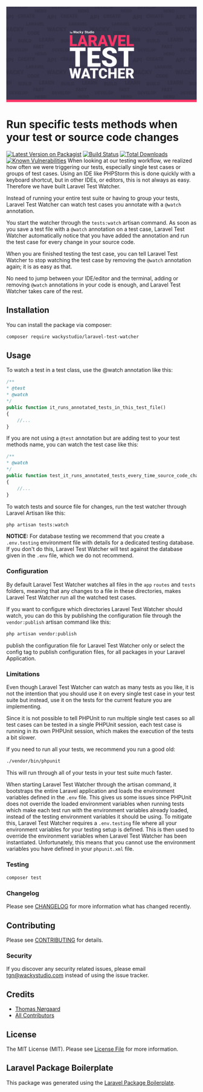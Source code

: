 ![Logo](logo.jpg)
# Run specific tests methods when your test or source code changes

[![Latest Version on Packagist](https://img.shields.io/packagist/v/wackystudio/laravel-test-watcher.svg?style=flat-square)](https://packagist.org/packages/wackystudio/laravel-test-watcher)
[![Build Status](https://travis-ci.org/WackyStudio/laravel-test-watcher.svg?branch=master&style=flat-square)](https://travis-ci.org/WackyStudio/laravel-test-watcher.svg?branch=master)
[![Total Downloads](https://img.shields.io/packagist/dt/wackystudio/laravel-test-watcher.svg?style=flat-square)](https://packagist.org/packages/wackystudio/laravel-test-watcher)
[![Known Vulnerabilities](https://snyk.io/test/github/{username}/{repo}/badge.svg?style=flat-square)](https://snyk.io/test/github/wackystudio/laravel-test-watcher)
When looking at our testing workflow, we realized how often we were triggering our tests, especially single test cases or groups of test cases.
Using an IDE like PHPStorm this is done quickly with a keyboard shortcut, but in other IDEs, or editors, this is not always as easy. 
Therefore we have built Laravel Test Watcher.

Instead of running your entire test suite or having to group your tests, Laravel Test Watcher can watch 
test cases you annotate with a `@watch` annotation.

You start the watcher through the `tests:watch` artisan command. 
As soon as you save a test file with a `@watch` annotation on a test case, 
Laravel Test Watcher automatically notice that you have added the annotation 
and run the test case for every change in your source code.

When you are finished testing the test case, you can tell Laravel Test Watcher 
to stop watching the test case by removing the `@watch` annotation again; it is as easy as that.

No need to jump between your IDE/editor and the terminal, adding or removing `@watch` annotations in your code is enough, 
and Laravel Test Watcher takes care of the rest.

## Installation

You can install the package via composer:

```bash
composer require wackystudio/laravel-test-watcher
```

## Usage
To watch a test in a test class, use the @watch annotation like this:
``` php
/**
* @test
* @watch
*/
public function it_runs_annotated_tests_in_this_test_file()
{
    //...
}
```
If you are not using a `@test` annotation but are adding test to your test methods name, you can watch the test case like this:
``` php
/**
* @watch
*/
public function test_it_runs_annotated_tests_every_time_source_code_changes()
{
    //...
}
```
To watch tests and source file for changes, run the test watcher through Laravel Artisan like this:
```bash
php artisan tests:watch
```

**NOTICE:**
For database testing we recommend that you create a `.env.testing` environment file with details for a dedicated testing database. 
If you don't do this, Laravel Test Watcher will test against the database given in the `.env` file, which we do not recommend.

### Configuration
By default Laravel Test Watcher watches all files in the `app` `routes` and `tests` folders, 
meaning that any changes to a file in these directories, makes Laravel Test Watcher run all the watched test cases.

If you want to configure which directories Laravel Test Watcher should watch, you can do this by publishing the configuration file
through the `vendor:publish` artisan command like this:
```bash
php artisan vendor:publish
```
publish the configuration file for Laravel Test Watcher only or select the config tag to publish configuration files, for all packages in your Laravel Application.

### Limitations
Even though Laravel Test Watcher can watch as many tests as you like, 
it is not the intention that you should use it on every single test case in your test suite but instead, use it on the tests for the current feature you are implementing.

Since it is not possible to tell PHPUnit to run multiple single test cases so all test cases can be tested in a single PHPUnit session, each test case is running in its own PHPUnit session, which makes the execution of the tests a bit slower. 

If you need to run all your tests, we recommend you run a good old:
```bash
./vendor/bin/phpunit
```
This will run through all of your tests in your test suite much faster.

When starting Laravel Test Watcher through the artisan command, it bootstraps the entire Laravel application and loads the environment variables defined in the `.env` file. 
This gives us some issues since PHPUnit does not override the loaded environment variables when running tests which make each test run with the environment variables already loaded, 
instead of the testing environment variables it should be using. 
To mitigate this, Laravel Test Watcher requires a `.env.testing` file where all your environment variables for your testing setup is defined. 
This is then used to override the environment variables when Laravel Test Watcher has been instantiated. 
Unfortunately, this means that you cannot use the environment variables you have defined in your `phpunit.xml` file.

### Testing
``` bash
composer test
```

### Changelog

Please see [CHANGELOG](CHANGELOG.md) for more information what has changed recently.

## Contributing

Please see [CONTRIBUTING](CONTRIBUTING.md) for details.

### Security

If you discover any security related issues, please email tgn@wackystudio.com instead of using the issue tracker.

## Credits

- [Thomas Nørgaard](https://github.com/thomasnoergaard)
- [All Contributors](../../contributors)

## License

The MIT License (MIT). Please see [License File](LICENSE.md) for more information.

## Laravel Package Boilerplate

This package was generated using the [Laravel Package Boilerplate](https://laravelpackageboilerplate.com).